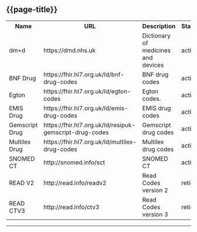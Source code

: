 ## {{page-title}}

<table class="assets">
<tr>

<th width="20%">Name</th>
<th width="40%">URL</th>
<th width="35">Description</th>
<th width="5%">Status</th>
</tr>

<tr>
<td>dm+d</td>
<td>https://dmd.nhs.uk</td>
<td>Dictionary of medicines and devices</td>
<td>active</td>
</tr>	

<tr>
<td>BNF Drug</td>
<td>https://fhir.hl7.org.uk/Id/bnf-drug-codes</td>
<td>BNF drug codes</td>
<td>active</td>
</tr>

<tr>
<td>Egton</td>
<td>https://fhir.hl7.org.uk/Id/egton-codes</td>
<td>Egton codes.</td>
<td>active</td>
</tr>

<tr>
<td>EMIS Drug</td>
<td>https://fhir.hl7.org.uk/Id/emis-drug-codes</td>
<td>EMIS drug codes</td>
<td>active</td>
</tr>


<tr>
<td>Gemscript Drug</td>
<td>https://fhir.hl7.org.uk/Id/resipuk-gemscript-drug-codes</td>
<td>Gemscript drug codes</td>
<td>active</td>
</tr>

	

<tr>
<td>Multilex Drug</td>
<td>https://fhir.hl7.org.uk/Id/multilex-drug-codes</td>
<td>Multilex drug codes</td>
<td>active</td>
</tr>

		

<tr>
<td>SNOMED CT</td>
<td>http://snomed.info/sct</td>
<td>SNOMED CT</td>
<td>active</td>
</tr>


</tr>
<tr>
<td>READ V2</td>
<td>http://read.info/readv2</td>
<td>Read Codes version 2</td>
<td>retired</td>
</tr>

</tr>
<tr>
<td>READ CTV3</td>
<td>http://read.info/ctv3</td>
<td>Read Codes version 3</td>
<td>retired</td>
</tr>

</table>


---